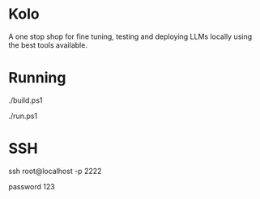 # Kolo

A one stop shop for fine tuning, testing and deploying LLMs locally using the best tools available.

# Running

./build.ps1

./run.ps1

# SSH

ssh root@localhost -p 2222

password 123
